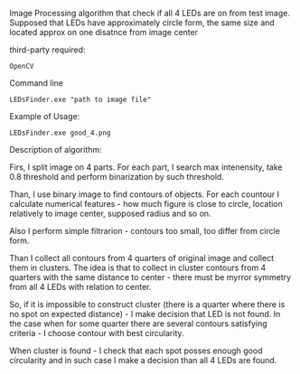 Image Processing algorithm that check if all 4 LEDs are on from test image. Supposed that LEDs have approximately circle form, the same size and located approx on one disatnce from image center

third-party required:

```
OpenCV 
```


Command line

```
LEDsFinder.exe "path to image file"
```

Example of Usage:
```
LEDsFinder.exe good_4.png
```


Description of algorithm:


Firs, I split image on 4 parts. For each part, I search max intenensity, take 0.8 threshold and perform binarization by such threshold. 

Than, I use binary image to find contours of objects. For each countour I calculate numerical features - how much figure is close to circle, location relatively to image center, supposed radius and so on.

Also I perform simple filtrarion - contours too small, too differ from circle form.

Than I collect all contours from 4 quarters of original image and collect them in clusters. The idea is that to collect in cluster contours from 4 quarters with the same distance to center - there must be myrror symmetry from all 4 LEDs with relation to center.

So, if it is impossible to construct cluster (there is a quarter where there is no spot on expected distance) - I make decision that LED is not found. In the case when for some quarter there are several contours satisfying criteria - I choose contour with best circularity.

When cluster is found - I check that each spot posses enough good circularity and in such case I make a decision than all 4 LEDs are found.                                                                                                                                                                                                                                                                                                              
                                                                                                                                                                                  
